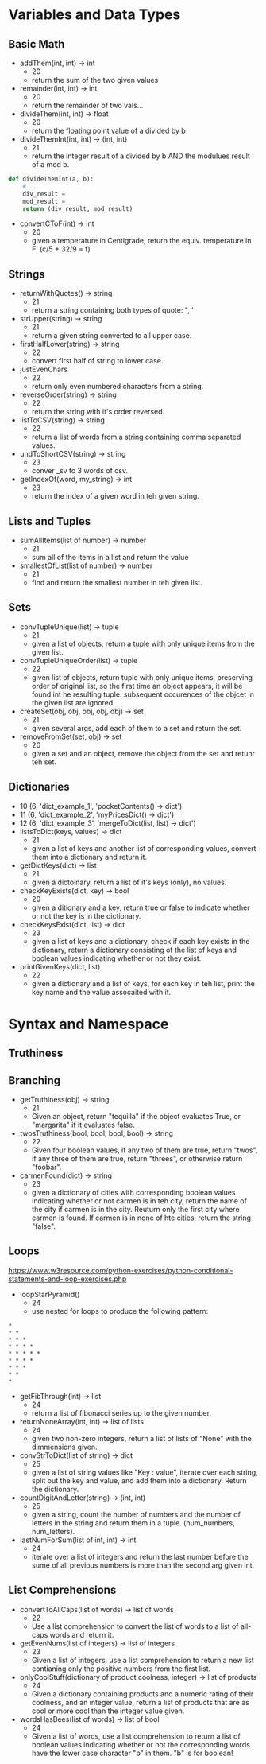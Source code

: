 

# Variables and Data Types
## Basic Math
* addThem(int, int) -> int
  * 20
  * return the sum of the two given values
* remainder(int, int) -> int
  * 20
  * return the remainder of two vals... 
* divideThem(int, int) -> float
  * 20
  * return the floating point value of a divided by b
* divideThemInt(int, int) -> (int, int)
  * 21
  * return the integer result of a divided by b AND the modulues result of a mod b.
```python 
def divideThemInt(a, b):
    #...
    div_result = 
    mod_result = 
    return (div_result, mod_result)
```
* convertCToF(int) -> int
  * 20
  * given a temperature in Centigrade, return the equiv. temperature in F.  (c/5 + 32/9 = f) 

## Strings
* returnWithQuotes() -> string
  * 21
  * return a string containing both types of quote:  ", '
* strUpper(string) -> string
  * 21
  * return a given string converted to all upper case. 
* firstHalfLower(string) -> string
  * 22
  * convert first half of string to lower case.
* justEvenChars
  * 22
  * return only even numbered characters from a string.
* reverseOrder(string) -> string
  * 22
  * return the string with it's order reversed. 
* listToCSV(string) -> string
  * 22
  * return a list of words from a string containing comma separated values. 
* undToShortCSV(string) -> string
  * 23
  * conver _sv to 3 words of csv. 
* getIndexOf(word, my_string) -> int
  * 23
  * return the index of a given word in teh given string.



## Lists and Tuples
* sumAllItems(list of number) -> number
  * 21
  * sum all of the items in a list and return the value
* smallestOfList(list of number) -> number
  * 21
  * find and return the smallest number in teh given list. 


## Sets
* convTupleUnique(list) -> tuple
  * 21
  * given a list of objects, return a tuple with only unique items from the given list. 
* convTupleUniqueOrder(list) -> tuple
  * 22
  * given list of objects, return tuple with only unique items, preserving order of original list, so the first time an object appears, it will be found int he resulting tuple.  subsequent occurences of the objcet in the given list are ignored. 
* createSet(obj, obj, obj, obj, obj) -> set
  * 21
  * given several args, add each of them to a set and return the set. 
* removeFromSet(set, obj) -> set
  * 20
  * given a set and an object, remove the object from the set and retunr teh set. 
  
## Dictionaries
*  10 (6, 'dict_example_1', 'pocketContents() -> dict')
*  11 (6, 'dict_example_2', 'myPricesDict() -> dict')
*  12 (6, 'dict_example_3', 'mergeToDict(list, list) -> dict')
* listsToDict(keys, values) -> dict
  * 21
  * given a list of keys and another list of corresponding values, convert them into a dictionary and return it. 
* getDictKeys(dict) -> list
  * 21
  * given a dictoinary, return a list of it's keys (only), no values.
* checkKeyExists(dict, key) -> bool
  * 20
  * given a ditionary and a key, return true or false to indicate whether or not the key is in the dictionary.
* checkKeysExist(dict, list) -> dict
  * 23
  * given a list of keys and a dictionary, check if each key exists in the dictionary, return a dictionary consisting
    of the list of keys and boolean values indicating whether or not they exist.  
* printGivenKeys(dict, list)
  * 22
  * given a dictionary and a list of keys, for each key in teh list, print the key name and the value assocaited with it. 

# Syntax and Namespace
## Truthiness
## Branching
* getTruthiness(obj) -> string
  * 21
  * Given an object, return "tequilla" if the object evaluates True, or "margarita" if it evaluates false.
* twosTruthiness(bool, bool, bool, bool) -> string
  * 22
  * Given four boolean values, if any two of them are true, return "twos", if any three of them are true, return "threes", or otherwise return "foobar".
* carmenFound(dict) -> string
  * 23
  * given a dictionary of cities with corresponding boolean values indicating whether or not carmen is in teh city, return the name of the city if carmen is in the city.  Reuturn only the first city where carmen is found.  If carmen is in none of hte cities, return the string "false".
## Loops
https://www.w3resource.com/python-exercises/python-conditional-statements-and-loop-exercises.php
* loopStarPyramid()
  * 24
  * use nested for loops to produce the following pattern:
```
* 
* * 
* * * 
* * * * 
* * * * * 
* * * * 
* * * 
* * 
*
```
* getFibThrough(int) -> list
  * 24
  * return a list of fibonacci series up to the given number. 
* returnNoneArray(int, int) -> list of lists
  * 24
  * given two non-zero integers, return a list of lists of "None" with the dimmensions given.
* convStrToDict(list of string) -> dict
  * 25
  * given a list of string values like "Key : value", iterate over each string, split out the key and value, and add them
    into a dictionary.  Return the dictionary. 
* countDigitAndLetter(string) -> (int, int)
  * 25
  * given a string, count the number of numbers and the number of letters in the string and return them in a tuple. (num_numbers, num_letters). 
* lastNumForSum(list of int, int) -> int
  * 24
  * iterate over a list of integers and return the last number before the sume of all previous numbers is more than the second arg given int. 
  
## List Comprehensions
* convertToAllCaps(list of words) -> list of words
  * 22
  * Use a list comprehension to convert the list of words to a list of all-caps words and return it. 
* getEvenNums(list of integers) -> list of integers
  * 23
  * Given a list of integers, use a list comprehension to return a new list contianing only the positive numbers from the first list. 
* onlyCoolStuff(dictionary of product coolness, integer) -> list of products
  * 24
  * Given a dictionary containing products and a numeric rating of their coolness, and an integer value, return a list of products that are as cool or more cool than the integer value given. 
* wordsHasBees(list of words) -> list of bool
  * 24
  * Given a list of words, use a list comprehension to return a list of boolean values indicating whether or not the corresponding words have the lower case character "b" in them. "b" is for boolean!
